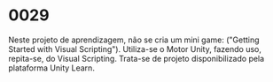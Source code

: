 # 0029
Neste projeto de aprendizagem, não se cria um mini game: ("Getting Started with Visual Scripting"). Utiliza-se o Motor Unity, fazendo uso, repita-se, do Visual Scripting. Trata-se de projeto disponibilizado pela plataforma Unity Learn.
